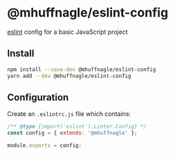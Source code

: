 # @mhuffnagle/eslint-config

[eslint](https://eslint.org/) config for a basic JavaScript project

## Install

```sh
npm install --save-dev @mhuffnagle/eslint-config
yarn add --dev @mhuffnagle/eslint-config
```

## Configuration

Create an `.eslintrc.js` file which contains:

```js
/** @type {import('eslint').Linter.Config} */
const config = { extends: '@mhuffnagle' };

module.exports = config;
```
